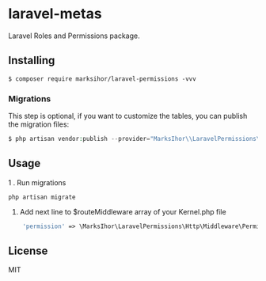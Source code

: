 # laravel-metas
Laravel Roles and Permissions package.

## Installing

```shell
$ composer require marksihor/laravel-permissions -vvv
```

### Migrations

This step is optional, if you want to customize the tables, you can publish the migration files:

```php
$ php artisan vendor:publish --provider="MarksIhor\\LaravelPermissions\\PermissionsServiceProvider" --tag=migrations
```

## Usage

1 . Run migrations

```shell script
php artisan migrate
```

1. Add next line to $routeMiddleware array of your Kernel.php file

```php
    'permission' => \MarksIhor\LaravelPermissions\Http\Middleware\PermissionMiddleware::class,
```

## License

MIT